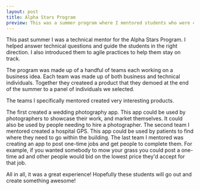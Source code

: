 ```yaml
---
layout: post
title: Alpha Stars Program
preview: This was a summer program where I mentored students who were creating a digital product or service.
---
```


This past summer I was a technical mentor for the Alpha Stars Program. I helped answer technical questions and guide the students in the right direction. I also introduced them to agile practices to help them stay on track.

The program was made up of a handful of teams each working on a business idea. Each team was made up of both business and technical individuals. Together they createed a product that they demoed at the end of the summer to a panel of individuals we selected.

The teams I specifically mentored created very interesting products.

The first created a wedding photography app. This app could be used by photographers to showcase their work, and market themselves. It could also be used by people needing to hire a photographer. The second team I mentored created a hospital GPS. This app could be used by patients to find where they need to go within the building. The last team I mentored was creating an app to post one-time jobs and get people to complete them. For example, if you wanted somebody to mow your grass you could post a one-time ad and other people would bid on the lowest price they'd accept for that job.

All in all, it was a great experience! Hopefully these students will go out and create something awesome!